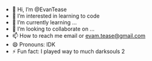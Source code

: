 - 👋 Hi, I’m @EvanTease
- 👀 I’m interested in learning to code
- 🌱 I’m currently learning ...
- 💞️ I’m looking to collaborate on ...
- 📫 How to reach me email or evam.tease@gmail.com
- 😄 Pronouns: IDK
- ⚡ Fun fact: I played way to much darksouls 2

<!---      |\      _,,,---,,_
ZZZzz /,`.-'`'    -.  ;-;;,_
     |,4-  ) )-,_. ,\ (  `'-'
    '---''(_/--'  `-'\_)  
EvanTease/EvanTease is a ✨ special ✨ repository because its `README.md` (this file) appears on your GitHub profile.
You can click the Preview link to take a look at your changes.
--->
